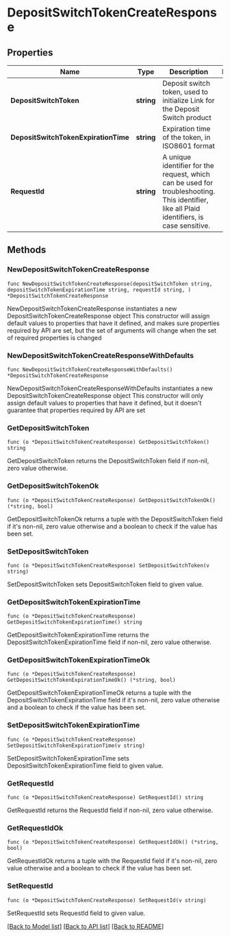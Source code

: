 # DepositSwitchTokenCreateResponse

## Properties

Name | Type | Description | Notes
------------ | ------------- | ------------- | -------------
**DepositSwitchToken** | **string** | Deposit switch token, used to initialize Link for the Deposit Switch product | 
**DepositSwitchTokenExpirationTime** | **string** | Expiration time of the token, in ISO8601 format | 
**RequestId** | **string** | A unique identifier for the request, which can be used for troubleshooting. This identifier, like all Plaid identifiers, is case sensitive. | 

## Methods

### NewDepositSwitchTokenCreateResponse

`func NewDepositSwitchTokenCreateResponse(depositSwitchToken string, depositSwitchTokenExpirationTime string, requestId string, ) *DepositSwitchTokenCreateResponse`

NewDepositSwitchTokenCreateResponse instantiates a new DepositSwitchTokenCreateResponse object
This constructor will assign default values to properties that have it defined,
and makes sure properties required by API are set, but the set of arguments
will change when the set of required properties is changed

### NewDepositSwitchTokenCreateResponseWithDefaults

`func NewDepositSwitchTokenCreateResponseWithDefaults() *DepositSwitchTokenCreateResponse`

NewDepositSwitchTokenCreateResponseWithDefaults instantiates a new DepositSwitchTokenCreateResponse object
This constructor will only assign default values to properties that have it defined,
but it doesn't guarantee that properties required by API are set

### GetDepositSwitchToken

`func (o *DepositSwitchTokenCreateResponse) GetDepositSwitchToken() string`

GetDepositSwitchToken returns the DepositSwitchToken field if non-nil, zero value otherwise.

### GetDepositSwitchTokenOk

`func (o *DepositSwitchTokenCreateResponse) GetDepositSwitchTokenOk() (*string, bool)`

GetDepositSwitchTokenOk returns a tuple with the DepositSwitchToken field if it's non-nil, zero value otherwise
and a boolean to check if the value has been set.

### SetDepositSwitchToken

`func (o *DepositSwitchTokenCreateResponse) SetDepositSwitchToken(v string)`

SetDepositSwitchToken sets DepositSwitchToken field to given value.


### GetDepositSwitchTokenExpirationTime

`func (o *DepositSwitchTokenCreateResponse) GetDepositSwitchTokenExpirationTime() string`

GetDepositSwitchTokenExpirationTime returns the DepositSwitchTokenExpirationTime field if non-nil, zero value otherwise.

### GetDepositSwitchTokenExpirationTimeOk

`func (o *DepositSwitchTokenCreateResponse) GetDepositSwitchTokenExpirationTimeOk() (*string, bool)`

GetDepositSwitchTokenExpirationTimeOk returns a tuple with the DepositSwitchTokenExpirationTime field if it's non-nil, zero value otherwise
and a boolean to check if the value has been set.

### SetDepositSwitchTokenExpirationTime

`func (o *DepositSwitchTokenCreateResponse) SetDepositSwitchTokenExpirationTime(v string)`

SetDepositSwitchTokenExpirationTime sets DepositSwitchTokenExpirationTime field to given value.


### GetRequestId

`func (o *DepositSwitchTokenCreateResponse) GetRequestId() string`

GetRequestId returns the RequestId field if non-nil, zero value otherwise.

### GetRequestIdOk

`func (o *DepositSwitchTokenCreateResponse) GetRequestIdOk() (*string, bool)`

GetRequestIdOk returns a tuple with the RequestId field if it's non-nil, zero value otherwise
and a boolean to check if the value has been set.

### SetRequestId

`func (o *DepositSwitchTokenCreateResponse) SetRequestId(v string)`

SetRequestId sets RequestId field to given value.



[[Back to Model list]](../README.md#documentation-for-models) [[Back to API list]](../README.md#documentation-for-api-endpoints) [[Back to README]](../README.md)


